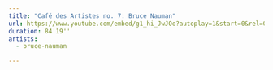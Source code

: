 ```yaml
---
title: "Café des Artistes no. 7: Bruce Nauman"
url: https://www.youtube.com/embed/g1_hi_JwJOo?autoplay=1&start=0&rel=0
duration: 84'19''
artists:
  - bruce-nauman

---
```


